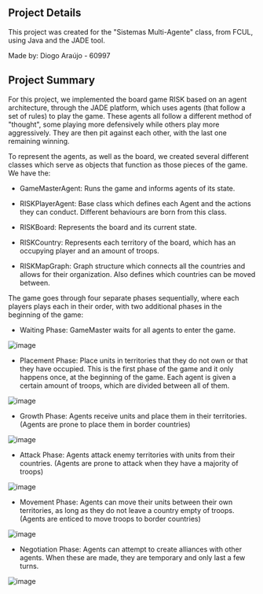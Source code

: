 ## Project Details
This project was created for the "Sistemas Multi-Agente" class, from FCUL, using Java and the JADE tool.

Made by: Diogo Araújo - 60997

## Project Summary
For this project, we implemented the board game RISK based on an agent architecture, through the JADE platform, which uses agents (that follow a set of rules) to play the game. These agents all follow a different method of "thought", some playing more defensively while others play more aggressively. They are then pit against each other, with the last one remaining winning.

To represent the agents, as well as the board, we created several different classes which serve as objects that function as those pieces of the game. We have the:

- GameMasterAgent: Runs the game and informs agents of its state.

- RISKPlayerAgent: Base class which defines each Agent and the actions they can conduct. Different behaviours are born from this class.

- RISKBoard: Represents the board and its current state.

- RISKCountry: Represents each territory of the board, which has an occupying player and an amount of troops.

- RISKMapGraph: Graph structure which connects all the countries and allows for their organization. Also defines which countries can be moved between.

The game goes through four separate phases sequentially, where each players plays each in their order, with two additional phases in the beginning of the game:

- Waiting Phase: GameMaster waits for all agents to enter the game.

![image](https://github.com/DiogoAraujoHUB/AgentsPlayRISK/assets/61624282/908eab74-f079-48d6-9c38-476788237c5e)

- Placement Phase: Place units in territories that they do not own or that they have occupied. This is the first phase of the game and it only happens once, at the beginning of the game. Each agent is given a certain amount of troops, which are divided between all of them.

![image](https://github.com/DiogoAraujoHUB/AgentsPlayRISK/assets/61624282/fc982bf5-3c59-4b2f-a337-8ecbc3dac547)

- Growth Phase: Agents receive units and place them in their territories. (Agents are prone to place them in border countries)

![image](https://github.com/DiogoAraujoHUB/AgentsPlayRISK/assets/61624282/279982d3-77e1-405f-974f-0d0803a8f71f)

- Attack Phase: Agents attack enemy territories with units from their countries. (Agents are prone to attack when they have a majority of troops)

![image](https://github.com/DiogoAraujoHUB/AgentsPlayRISK/assets/61624282/a4aed901-9200-433d-b265-51891bb19a61)

- Movement Phase: Agents can move their units between their own territories, as long as they do not leave a country empty of troops. (Agents are enticed to move troops to border countries)

![image](https://github.com/DiogoAraujoHUB/AgentsPlayRISK/assets/61624282/719bb0bd-ed25-4773-98ab-82a3c2ca6fef)

- Negotiation Phase: Agents can attempt to create alliances with other agents. When these are made, they are temporary and only last a few turns.

![image](https://github.com/DiogoAraujoHUB/AgentsPlayRISK/assets/61624282/042dfe45-19ad-459a-8cad-7e2afa4325b9)

